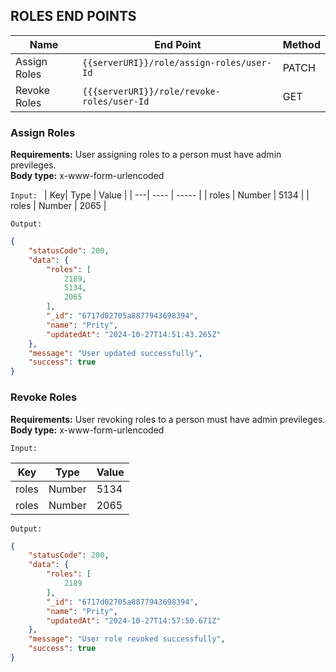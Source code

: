 ## ROLES END POINTS

| Name| End Point | Method |
| -----| --------- | ------ |
|Assign Roles | `{{serverURI}}/role/assign-roles/user-Id` | PATCH |
|Revoke Roles | `{{{serverURI}}/role/revoke-roles/user-Id` | GET |


### Assign Roles

**Requirements:** User assigning roles to a person must have admin previleges.\
**Body type:** x-www-form-urlencoded

`Input: `
| Key| Type | Value |
| ---| ---- | ----- |
| roles | Number | 5134 |
| roles | Number | 2065 |

`Output:`
```json
{
    "statusCode": 200,
    "data": {
        "roles": [
            2189,
            5134,
            2065
        ],
        "_id": "6717d02705a8877943698394",
        "name": "Prity",
        "updatedAt": "2024-10-27T14:51:43.265Z"
    },
    "message": "User updated successfully",
    "success": true
}
```


### Revoke Roles

**Requirements:** User revoking roles to a person must have admin previleges. \
**Body type:** x-www-form-urlencoded

`Input: `

| Key| Type | Value |
| ---| ---- | ----- |
| roles | Number | 5134 |
| roles | Number | 2065 |

`Output:`
```json
{
    "statusCode": 200,
    "data": {
        "roles": [
            2189
        ],
        "_id": "6717d02705a8877943698394",
        "name": "Prity",
        "updatedAt": "2024-10-27T14:57:50.671Z"
    },
    "message": "User role revoked successfully",
    "success": true
}
```